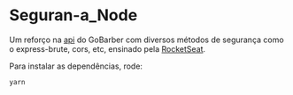 # Seguran-a_Node
Um reforço na [api](https://github.com/RenatoDTH/GoBarber_Backend) do GoBarber com diversos métodos de segurança como o express-brute, cors, etc, ensinado pela [RocketSeat](http://rocketseat.com.br/).

Para instalar as dependências, rode:
```
yarn
```
